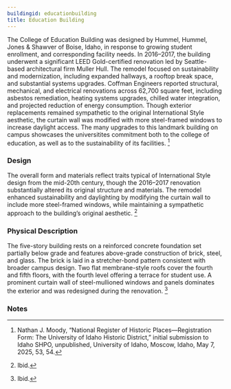 ```yaml
---
buildingid: educationbuilding
title: Education Building
---
```


The College of Education Building was designed by Hummel, Hummel, Jones & Shawver of Boise, Idaho, in response to growing student enrollment, and corresponding facility needs. In 2016–2017, the building underwent a significant LEED Gold-certified renovation led by Seattle-based architectural firm Muller Hull. The remodel focused on sustainability and modernization, including expanded hallways, a rooftop break space, and substantial systems upgrades. Coffman Engineers reported structural, mechanical, and electrical renovations across 62,700 square feet, including asbestos remediation, heating systems upgrades, chilled water integration, and projected reduction of energy consumption.  Though exterior replacements remained sympathetic to the original International Style aesthetic, the curtain wall was modified with more steel-framed windows to increase daylight access. The many upgrades to this landmark building on campus showcases the universitites commitment both to the college of education, as well as to the sustainability of its facilities. [^1]

### Design
The overall form and materials reflect traits typical of International Style design from the mid-20th century, though the 2016–2017 renovation substantially altered its original structure and materials. The remodel enhanced sustainability and daylighting by modifying the curtain wall to include more steel-framed windows, while maintaining a sympathetic approach to the building’s original aesthetic. [^2]

### Physical Description
The five-story building rests on a reinforced concrete foundation set partially below grade and features above-grade construction of brick, steel, and glass. The brick is laid in a stretcher-bond pattern consistent with broader campus design. Two flat membrane-style roofs cover the fourth and fifth floors, with the fourth level offering a terrace for student use. A prominent curtain wall of steel-mullioned windows and panels dominates the exterior and was redesigned during the renovation. [^3]
  
### Notes  
[^1]: Nathan J. Moody, “National Register of Historic Places—Registration Form: The University of Idaho Historic District,” initial submission to Idaho SHPO, unpublished, University of Idaho, Moscow, Idaho, May 7, 2025, 53, 54.  
[^2]: Ibid.  
[^3]: Ibid. 